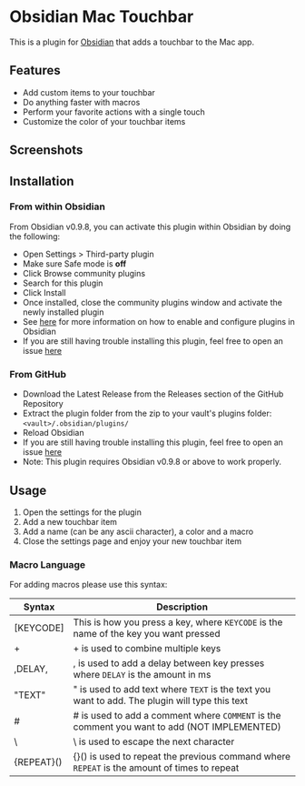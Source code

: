 # Obsidian Mac Touchbar

This is a plugin for [Obsidian](https://obsidian.md/) that adds a touchbar to the Mac app.

## Features

- Add custom items to your touchbar
- Do anything faster with macros
- Perform your favorite actions with a single touch
- Customize the color of your touchbar items

## Screenshots


## Installation

### From within Obsidian

From Obsidian v0.9.8, you can activate this plugin within Obsidian by doing the following:

- Open Settings > Third-party plugin
- Make sure Safe mode is **off**
- Click Browse community plugins
- Search for this plugin
- Click Install
- Once installed, close the community plugins window and activate the newly installed plugin
- See [here](https://forum.obsidian.md/t/plugins-mini-faq/7737) for more information on how to enable and configure plugins in Obsidian
- If you are still having trouble installing this plugin, feel free to open an issue [here](https://github.com/Frostplexx/obisdian-mac-touchbar/issues)

### From GitHub

- Download the Latest Release from the Releases section of the GitHub Repository
- Extract the plugin folder from the zip to your vault's plugins folder: `<vault>/.obsidian/plugins/`
- Reload Obsidian
- If you are still having trouble installing this plugin, feel free to open an issue [here](https://github.com/Frostplexx/obisdian-mac-touchbar/issues)
- Note: This plugin requires Obsidian v0.9.8 or above to work properly.

## Usage

1. Open the settings for the plugin
2. Add a new touchbar item
3. Add a name (can be any ascii character), a color and a macro
4. Close the settings page and enjoy your new touchbar item

### Macro Language

For adding macros please use this syntax:

| Syntax     | Description                                                                                    |
|------------|------------------------------------------------------------------------------------------------|
| [KEYCODE]  | This is how you press a key, where `KEYCODE` is the name of the key you want pressed           |
| +          | + is used to combine multiple keys                                                             |
| ,DELAY,    | , is used to add a delay between key presses where `DELAY` is the amount in ms                 |
| "TEXT"     | " is used to add text where `TEXT` is the text you want to add. The plugin will type this text |
| #          | # is used to add a comment where `COMMENT` is the comment you want to add  (NOT IMPLEMENTED)   |
| \          | \ is used to escape the next character                                                         |
| {REPEAT}() | {}() is used to repeat the previous command where `REPEAT` is the amount of times to repeat    |
